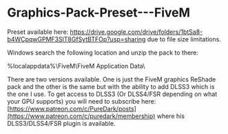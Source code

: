 # Graphics-Pack-Preset---FiveM

Preset available here: https://drive.google.com/drive/folders/1btSa8-b4WCpqwGPMF3SlT8GfSytBTFOp?usp=sharing
due to file size limitations.

Windows search the following location and unzip the pack to there:

%localappdata%\FiveM\FiveM Application Data\

There are two versions available. One is just the FiveM graphics ReShade pack and the other is the same but with the ability to add DLSS3 which is the one I use. To get access to DLSS3 (Or DLSS4/FSR depending on what your GPU supports) you will need to subscribe here: [https://www.patreon.com/c/PureDark/posts](https://www.patreon.com/c/puredark/membership) where his DLSS3/DLSS4/FSR plugin is available.
